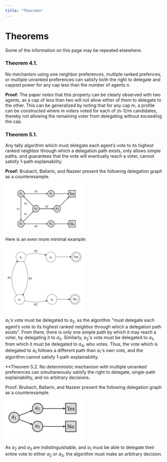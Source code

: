 ```yaml
---
title: "Theorems"
---
```


# Theorems

Some of the information on this page may be repeated elsewhere.

### Theorem 4.1.

No mechanism using one neighbor preferences, multiple ranked prefences, or multiple unranked preferences can satisfy both the right to delegate and capped power for any cap less than the number of agents n.

**Proof:** The paper notes that this property can be clearly observed with two agents, as a cap of less than two will not allow either of them to delegate to the other. This can be generalized by noting that for any cap m, a profile can be constructed where m voters voted for each of (n-1)/m candidates, thereby not allowing the remaining voter from delegating without exceeding the cap.

### Theorem 5.1.

Any tally algorithm which must delegate each agent’s vote to its highest ranked neighbor through which a delegation path exists, only allows simple paths, and guarantees that the vote will eventually reach a voter, cannot satisfy 1-path explainability.

**Proof:** Brubach, Ballarin, and Nazeer present the following delegation graph as a counterexample.

<img src="google_votes_ambiguity.png" width="250">

Here is an even more minimal example:

<img src="google_votes_minimal.png" width="250">

$a_1$'s vote must be delegated to $a_2$, as the algorithm "must delegate each agent’s vote to its highest ranked neighbor through which a delegation path exists". From there, there is only one simple path by which it may reach a voter, by delegating it to $a_3$. Similarly, $a_2$'s vote must be delegated to $a_1$, from which it must be delegated to $a_4$, who votes. Thus, the vote which is delegated to $a_1$ follows a different path than $a_1$'s own vote, and the algorithm cannot satisfy 1-path explainability.

**Theorem 5.2. No deterministic mechanism with multiple unranked preferences can simultaneously satisfy the right to delegate, single-path explainability, and no arbitrary decisions.

Proof: Brubach, Ballarin, and Nazeer present the following delegation graph as a counterexample.

<img src="fluid_mechanics_arbitrary.png" width="250">

As $a_2$ and $a_3$ are indistinguishable, and $a_1$ must be able to delegate their entire vote to either $a_2$ or $a_3$, the algorithm must make an arbitrary decision.
